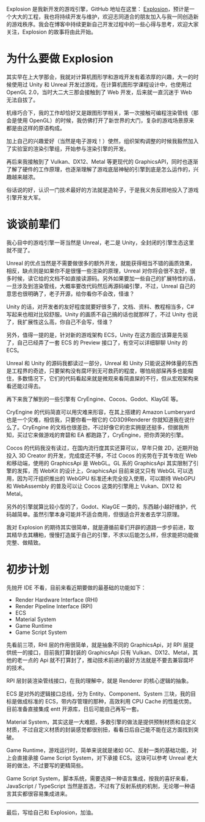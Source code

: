 <!--
@key 35
@title Explosion 开发笔记 (一)
@date 2021-4-15
@labels Explosion
@description 我和 Explosion 游戏引擎那些事
-->

Explosion 是我新开发的游戏引擎，GitHub 地址在这里： [Explosion](https://github.com/FlyAndNotDown/Explosion)，预计是一个大大的工程，我也将持续开发与维护，欢迎志同道合的朋友加入与我一同创造新的游戏秩序。我会在博客中持续更新自己开发过程中的一些心得与思考，欢迎大家关注，Explosion 的故事将由此开始。

# 为什么要做 Explosion

其实早在上大学那会，我就对计算机图形学和游戏开发有着浓厚的兴趣，大一的时候使用过 Unity 和 Unreal 开发过游戏，在计算机图形学课程设计中，也使用过 OpenGL 2.0，当时大二大三那会接触到了 Web 开发，后来就一直沉迷于 Web 无法自拔了。

机缘巧合下，我的工作却恰好又是跟图形学相关，第一次接触可编程渲染管线（那会是使用 OpenGL）的时候，我仿佛打开了新世界的大门，复杂的游戏场景原来都是由这样的原语构成。

加上自己的兴趣爱好（当然是电子游戏！）使然，组织架构调整的时候我毅然加入了实验室的渲染引擎组，开始参与渲染引擎的开发。

再后来我接触到了 Vulkan、DX12、Metal 等更现代的 GraphicsAPI，同时也逐渐了解了硬件的工作原理，也逐渐理解了游戏底层神秘的引擎到底是怎么运作的，兴趣越来越浓。

俗话说的好，认识一门技术最好的方法就是造轮子，于是我义务反顾地投入了游戏引擎开发大军。

# 谈谈前辈们

我心目中的游戏引擎一哥当然是 Unreal，老二是 Unity，全封闭的引擎生态这里就不提了。

Unreal 的优点当然是不需要做很多的额外开发，就能获得相当不错的画质效果，相反，缺点则是如果你不是很懂一些渲染的原理，Unreal 对你将会很不友好，很多时候，读它给的文档不如直接读源码。另外如果要加一些自己的扩展特性的话，一旦涉及到渲染管线，大概率要改代码然后再源码编引擎，不过，Unreal 自己的意思也很明确了，老子开源，给你看你不会改，怪谁？

Unity 的话，对开发者的友好程度就要好很多了，文档、资料、教程相当多，C# 写起来也相对比较舒服。Unity 的画质不自己搞的话也就那样了，不过 Unity 也说了，我扩展性这么高，你自己不会写，怪谁？

另外，值得一提的是，针对新的游戏架构 ECS，Unity 在这方面应该算是先驱了，自己已经弄了一套 ECS 的 Preview 接口了，有空可以详细聊聊 Unity 的 ECS。

Unreal 和 Unity 的源码我都读过一部分，Unreal 和 Unity 只能说这种体量的东西是工程界的奇迹，只要架构没有腐坏到无可救药的程度，哪怕局部屎再多也能糊住，多数情况下，它们的代码看起来就是微观来看简直屎的不行，但从宏观架构来看还能过得去。

再下来我了解到的一些引擎有 CryEngine、Cocos、Godot、KlayGE 等。

CryEngine 的代码简直可以用灾难来形容，在其上搭建的 Amazon Lumberyard 也是一个灾难，相信我，只要你看一眼它的 CD3D9Renderer 你就知道我在说什么了。CryEngine 的文档也很差劲，不过好像它的忠实拥趸还挺多，但据我所知，买过它来做游戏的育碧和 EA 都跑路了，CryEngine，把你弄哭的引擎。

Cocos 的代码我没有读过，在国内流行度其实还算可以，早年只做 2D，近期开始投入 3D Creator 的开发，完成度还不够，不过 Cocos 的劣势在于其专攻在 Web 和移动端，使用的 GraphicsApi 是 WebGL。GL 系的 GraphicsApi 其实限制了引擎的发挥，而 WebKit 的设计上，GraphicsApi 目前来说又只有 WebGL 可以选用，因为可汗组织推出的 WebGPU 标准还未完全投入使用，可以期待 WebGPU 和 WebAssembly 的普及可以让 Cocos 这类的引擎用上 Vukan、DX12 和 Metal。

另外的引擎就算比较小型的了，Godot、KlayGE 一类的，东西越小越好维护，代码越简单。虽然引擎本身可能并不适合商用，但很适合开发者去学习原理。

我对 Explosion 的期待其实很简单，就是遵循前辈们开辟的道路一步步前进，取其精华去其糟粕，慢慢打造属于自己的引擎，不求以后能怎么样，但求能把功能做完整、做精致。

# 初步计划

先抛开 IDE 不看，目前来看近期要做的最基础的功能如下：

* Render Hardware Interface (RHI)
* Render Pipeline Interface (RPI)
* ECS
* Material System
* Game Runtime
* Game Script System

先看前三项，RHI 层的作用很简单，就是抽象不同的 GraphicsApi，对 RPI 层提供统一的接口，目前我打算封装的 GraphicsApi 只有 Vulkan、DX12、Metal，其他的老一点的 Api 就不打算封了，推动技术前进的最好方法就是不要去兼容腐坏的技术。

RPI 层封装渲染管线接口，在我的理解中，就是 Renderer 的核心逻辑的抽象。

ECS 是对外的逻辑接口总线，分为 Entity、Component、System 三块，我的目标是做成标准的 ECS，带内存管理的那种，高效利用 CPU Cache 的性能优势。目前准备直接集成 entt 开源库，日后可能自己再写一套。

Material System，其实这是一大难题，多数引擎的做法是提供预制材质和自定义材质，不过自定义材质的封装感觉都很别扭，看看日后自己能不能在这方面找到突破。

Game Runtime，游戏运行时，简单来说就是诸如 GC、反射一类的基础功能，对上会直接承接 Game Script System，对下承接 ECS。这块可以参考 Unreal 老大哥的做法，不过要写的更精简些。

Game Script System，脚本系统，需要选择一种语言集成，按我的喜好来看，JavaScript / TypeScript 当然是首选，不过有了反射系统的机制，无论哪一种语言其实都很容易集成进来。

---

最后，写给自己和 Explosion，加油。
